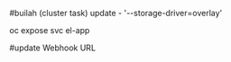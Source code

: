#builah (cluster task) update
        - '--storage-driver=overlay'

oc expose svc el-app

#update Webhook URL
